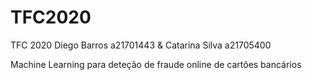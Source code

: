 # TFC2020
TFC 2020 Diego Barros a21701443 & Catarina Silva a21705400

Machine Learning para deteção de fraude online de cartões bancários
